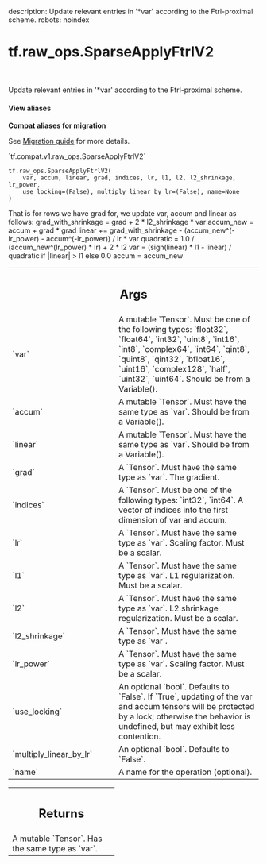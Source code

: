 description: Update relevant entries in '*var' according to the Ftrl-proximal scheme.
robots: noindex

# tf.raw_ops.SparseApplyFtrlV2

<!-- Insert buttons and diff -->

<table class="tfo-notebook-buttons tfo-api nocontent" align="left">

</table>



Update relevant entries in '*var' according to the Ftrl-proximal scheme.

<section class="expandable">
  <h4 class="showalways">View aliases</h4>
  <p>
<b>Compat aliases for migration</b>
<p>See
<a href="https://www.tensorflow.org/guide/migrate">Migration guide</a> for
more details.</p>
<p>`tf.compat.v1.raw_ops.SparseApplyFtrlV2`</p>
</p>
</section>

<pre class="devsite-click-to-copy prettyprint lang-py tfo-signature-link">
<code>tf.raw_ops.SparseApplyFtrlV2(
    var, accum, linear, grad, indices, lr, l1, l2, l2_shrinkage, lr_power,
    use_locking=(False), multiply_linear_by_lr=(False), name=None
)
</code></pre>



<!-- Placeholder for "Used in" -->

That is for rows we have grad for, we update var, accum and linear as follows:
grad_with_shrinkage = grad + 2 * l2_shrinkage * var
accum_new = accum + grad * grad
linear += grad_with_shrinkage -
    (accum_new^(-lr_power) - accum^(-lr_power)) / lr * var
quadratic = 1.0 / (accum_new^(lr_power) * lr) + 2 * l2
var = (sign(linear) * l1 - linear) / quadratic if |linear| > l1 else 0.0
accum = accum_new

<!-- Tabular view -->
 <table class="responsive fixed orange">
<colgroup><col width="214px"><col></colgroup>
<tr><th colspan="2"><h2 class="add-link">Args</h2></th></tr>

<tr>
<td>
`var`
</td>
<td>
A mutable `Tensor`. Must be one of the following types: `float32`, `float64`, `int32`, `uint8`, `int16`, `int8`, `complex64`, `int64`, `qint8`, `quint8`, `qint32`, `bfloat16`, `uint16`, `complex128`, `half`, `uint32`, `uint64`.
Should be from a Variable().
</td>
</tr><tr>
<td>
`accum`
</td>
<td>
A mutable `Tensor`. Must have the same type as `var`.
Should be from a Variable().
</td>
</tr><tr>
<td>
`linear`
</td>
<td>
A mutable `Tensor`. Must have the same type as `var`.
Should be from a Variable().
</td>
</tr><tr>
<td>
`grad`
</td>
<td>
A `Tensor`. Must have the same type as `var`. The gradient.
</td>
</tr><tr>
<td>
`indices`
</td>
<td>
A `Tensor`. Must be one of the following types: `int32`, `int64`.
A vector of indices into the first dimension of var and accum.
</td>
</tr><tr>
<td>
`lr`
</td>
<td>
A `Tensor`. Must have the same type as `var`.
Scaling factor. Must be a scalar.
</td>
</tr><tr>
<td>
`l1`
</td>
<td>
A `Tensor`. Must have the same type as `var`.
L1 regularization. Must be a scalar.
</td>
</tr><tr>
<td>
`l2`
</td>
<td>
A `Tensor`. Must have the same type as `var`.
L2 shrinkage regularization. Must be a scalar.
</td>
</tr><tr>
<td>
`l2_shrinkage`
</td>
<td>
A `Tensor`. Must have the same type as `var`.
</td>
</tr><tr>
<td>
`lr_power`
</td>
<td>
A `Tensor`. Must have the same type as `var`.
Scaling factor. Must be a scalar.
</td>
</tr><tr>
<td>
`use_locking`
</td>
<td>
An optional `bool`. Defaults to `False`.
If `True`, updating of the var and accum tensors will be protected
by a lock; otherwise the behavior is undefined, but may exhibit less
contention.
</td>
</tr><tr>
<td>
`multiply_linear_by_lr`
</td>
<td>
An optional `bool`. Defaults to `False`.
</td>
</tr><tr>
<td>
`name`
</td>
<td>
A name for the operation (optional).
</td>
</tr>
</table>



<!-- Tabular view -->
 <table class="responsive fixed orange">
<colgroup><col width="214px"><col></colgroup>
<tr><th colspan="2"><h2 class="add-link">Returns</h2></th></tr>
<tr class="alt">
<td colspan="2">
A mutable `Tensor`. Has the same type as `var`.
</td>
</tr>

</table>

